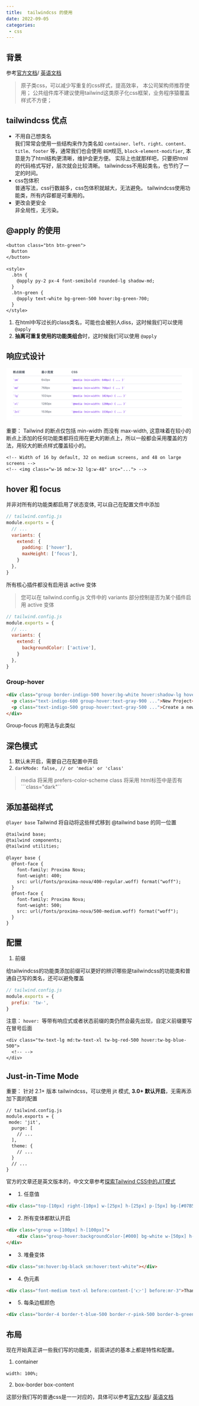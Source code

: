 ```yaml
---
title:  tailwindcss 的使用
date: 2022-09-05
categories: 
 - css
---
```

<Boxx type='tip' />

## 背景

参考[官方文档](https://www.tailwindcss.cn)/ [英语文档](https://tailwindcss.com/)

> 原子类css，可以减少写重复的css样式，提高效率， 本公司架构师推荐使用； 公共组件库不建议使用tailwind这类原子化css框架，业务程序猿覆盖样式不方便；


## tailwindcss 优点

- 不用自己想类名    
    我们常常会使用一些结构来作为类名如 ```container、left、right、content、title、footer``` 等，通常我们也会使用 ```BEM```规范, ```block-element-modifier```, 本意是为了html结构更清晰，维护会更方便。 实际上也就那样吧，只要把html的代码格式写好，层次就会比较清晰。 tailwindcss不用起类名，也节约了一定的时间。
- css包体积           
    普通写法，css行数越多，css包体积就越大，无法避免。 tailwindcss使用功能类，所有内容都是可重用的。
- 更改会更安全       
    非全局性，无污染。 


## @apply 的使用

```vue{1,7,10}
<button class="btn btn-green">
  Button
</button>

<style>
  .btn {
    @apply py-2 px-4 font-semibold rounded-lg shadow-md;
  }
  .btn-green {
    @apply text-white bg-green-500 hover:bg-green-700;
  }
</style>
```

1. 在html中写过长的class类名，可能也会被别人diss，这时候我们可以使用 ```@apply```
2. **抽离可重复使用的功能类组合**时，这时候我们可以使用 ```@apply```

## 响应式设计

![图片](../../img/22-9-05.png)

重要： Tailwind 的断点仅包括 min-width 而没有 max-width, 这意味着在较小的断点上添加的任何功能类都将应用在更大的断点上，所以一般都会采用覆盖的方法，用较大的断点样式覆盖较小的。

```vue
<!-- Width of 16 by default, 32 on medium screens, and 48 on large screens -->
<!-- <img class="w-16 md:w-32 lg:w-48" src="..."> -->
```


## hover 和 focus

并非对所有的功能类都启用了状态变体, 可以自己在配置文件中添加

```js
// tailwind.config.js
module.exports = {
  // ...
  variants: {
    extend: {
      padding: ['hover'],
      maxHeight: ['focus'],
    }
  },
}
```

所有核心插件都没有启用该 active 变体  
> 您可以在 tailwind.config.js 文件中的 variants 部分控制是否为某个插件启用 active 变体

```js
// tailwind.config.js
module.exports = {
  // ...
  variants: {
    extend: {
      backgroundColor: ['active'],
    }
  },
}
```

### Group-hover

```html
<div class="group border-indigo-500 hover:bg-white hover:shadow-lg hover:border-transparent ...">
  <p class="text-indigo-600 group-hover:text-gray-900 ...">New Project</p>
  <p class="text-indigo-500 group-hover:text-gray-500 ...">Create a new project from a variety of starting templates.</p>
</div>
```

Group-focus 的用法与此类似


## 深色模式

1. 默认未开启，需要自己在配置中开启
2. ```darkMode: false, // or 'media' or 'class' ``` 

> media 将采用 prefers-color-scheme
> class 将采用 html标签中是否有 ```class="dark"``


## 添加基础样式

```@layer base``` Tailwind 将自动将这些样式移到 @tailwind base 的同一位置

```css{4}
@tailwind base;
@tailwind components;
@tailwind utilities;

@layer base {
  @font-face {
    font-family: Proxima Nova;
    font-weight: 400;
    src: url(/fonts/proxima-nova/400-regular.woff) format("woff");
  }
  @font-face {
    font-family: Proxima Nova;
    font-weight: 500;
    src: url(/fonts/proxima-nova/500-medium.woff) format("woff");
  }
}
```

## 配置

1. 前缀

给tailwindcss的功能类添加前缀可以更好的辨识哪些是tailwindcss的功能类和普通自己写的类名，还可以避免覆盖

```js
// tailwind.config.js
module.exports = {
  prefix: 'tw-',
}
```
注意： ```hover: ```等带有响应式或者状态前缀的类仍然会最先出现，自定义前缀要写在冒号后面
```vue
<div class="tw-text-lg md:tw-text-xl tw-bg-red-500 hover:tw-bg-blue-500">
  <!-- -->
</div>
```


## Just-in-Time Mode

重要： 针对 2.1+ 版本 tailwindcss，可以使用 jit 模式, **3.0+ 默认开启**，无需再添加下面的配置

```js{3}
// tailwind.config.js
module.exports = {
 mode: 'jit',
  purge: [
    // ...
  ],
  theme: {
    // ...
  }
  // ...
}
```

官方的文章还是英文版本的，中文文章参考[探索Tailwind CSS中的JIT模式](https://juejin.cn/post/7067092210356846599#heading-14)

- 1. 任意值
```html
<div class="top-[10px] right-[10px] w-[25px] h-[25px] p-[5px] bg-[#07B5D3]"></div>

```

- 2. 所有变体都默认开启
```html
<div class="group w-[100px] h-[100px]">
    <div class="group-hover:backgroundColor-[#000] bg-white w-[50px] h-[50px]"></div>
</div>
```

- 3. 堆叠变体
```html
<div class="sm:hover:bg-black sm:hover:text-white"></div>
```

- 4. 伪元素
```html
<div class="font-medium text-xl before:content-['👉'] before:mr-3">Thank you 🙏</div>
```

- 5. 每条边框颜色

```html
<div class="border-4 border-t-blue-500 border-r-pink-500 border-b-green-500 border-l-yellow-500"></div>
```

## 布局

现在开始真正讲一些我们写的功能类，前面讲述的基本上都是特性和配置。

1. container

```width: 100%;```

2. box-border box-content

这部分我们写的普通css是一一对应的，具体可以参考[官方文档](https://www.tailwindcss.cn/docs/container)/ [英语文档](https://tailwindcss.com/)

